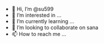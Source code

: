 - 👋 Hi, I’m @su599
- 👀 I’m interested in ...
- 🌱 I’m currently learning ...
- 💞️ I’m looking to collaborate on sana
- 📫 How to reach me ...

<!---
su599/su599 is a ✨ special ✨ repository because its `README.md` (this file) appears on your GitHub profile.
You can click the Preview link to take a look at your changes.
--->

